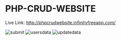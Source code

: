 # PHP-CRUD-WEBSITE

Live Link: http://phpcrudwebsite.infinityfreeapp.com/

![submit](https://github.com/Rahat848/php-crud-website/assets/136954767/68c5f8f9-aa19-45b6-9aef-c6a587c7f255)
![usersdata](https://github.com/Rahat848/php-crud-website/assets/136954767/809e7770-9c2d-465d-bc65-6cd0983ba5cb)
![updatedata](https://github.com/Rahat848/php-crud-website/assets/136954767/35a1c118-4c49-4e5a-a71c-3848fd077cf2)
